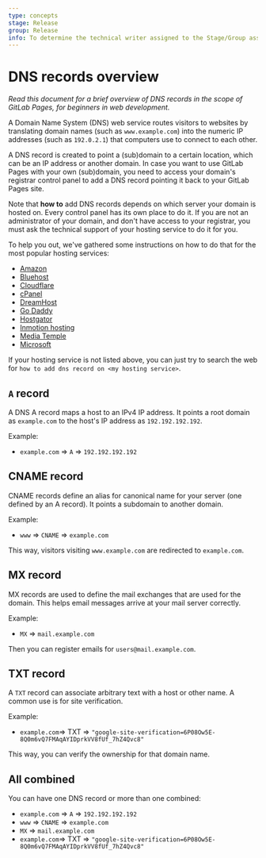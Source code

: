 ```yaml
---
type: concepts
stage: Release
group: Release
info: To determine the technical writer assigned to the Stage/Group associated with this page, see https://about.gitlab.com/handbook/engineering/ux/technical-writing/#assignments
---
```


# DNS records overview

_Read this document for a brief overview of DNS records in the scope
of GitLab Pages, for beginners in web development._

A Domain Name System (DNS) web service routes visitors to websites
by translating domain names (such as `www.example.com`) into the
numeric IP addresses (such as `192.0.2.1`) that computers use to
connect to each other.

A DNS record is created to point a (sub)domain to a certain location,
which can be an IP address or another domain. In case you want to use
GitLab Pages with your own (sub)domain, you need to access your domain's
registrar control panel to add a DNS record pointing it back to your
GitLab Pages site.

Note that **how to** add DNS records depends on which server your domain
is hosted on. Every control panel has its own place to do it. If you are
not an administrator of your domain, and don't have access to your registrar,
you must ask the technical support of your hosting service
to do it for you.

To help you out, we've gathered some instructions on how to do that
for the most popular hosting services:

<!-- vale gitlab.Spelling = NO -->

- [Amazon](https://docs.aws.amazon.com/AmazonS3/latest/dev/website-hosting-custom-domain-walkthrough.html)
- [Bluehost](https://www.bluehost.com/help/article/dns-management-add-edit-or-delete-dns-entries)
- [Cloudflare](https://support.cloudflare.com/hc/en-us/articles/201720164-Creating-a-Cloudflare-account-and-adding-a-website)
- [cPanel](https://documentation.cpanel.net/display/84Docs/Edit+DNS+Zone)
- [DreamHost](https://help.dreamhost.com/hc/en-us/articles/215414867-How-do-I-add-custom-DNS-records-)
- [Go Daddy](https://www.godaddy.com/help/add-an-a-record-19238)
- [Hostgator](https://www.hostgator.com/help/article/changing-dns-records)
- [Inmotion hosting](https://www.bluehost.com/help/article/dns-management-add-edit-or-delete-dns-entries)
- [Media Temple](https://mediatemple.net/community/products/dv/204403794/how-can-i-change-the-dns-records-for-my-domain)
- [Microsoft](https://docs.microsoft.com/en-us/previous-versions/windows/it-pro/windows-2000-server/bb727018(v=technet.10))

<!-- vale gitlab.Spelling = YES -->

If your hosting service is not listed above, you can just try to
search the web for `how to add dns record on <my hosting service>`.

## `A` record

A DNS A record maps a host to an IPv4 IP address.
It points a root domain as `example.com` to the host's IP address as
`192.192.192.192`.

Example:

- `example.com` => `A` => `192.192.192.192`

## CNAME record

CNAME records define an alias for canonical name for your server (one defined
by an A record). It points a subdomain to another domain.

Example:

- `www` => `CNAME` => `example.com`

This way, visitors visiting `www.example.com` are redirected to
`example.com`.

## MX record

MX records are used to define the mail exchanges that are used for the domain.
This helps email messages arrive at your mail server correctly.

Example:

- `MX` => `mail.example.com`

Then you can register emails for `users@mail.example.com`.

## TXT record

A `TXT` record can associate arbitrary text with a host or other name. A common
use is for site verification.

Example:

- `example.com`=> TXT => `"google-site-verification=6P08Ow5E-8Q0m6vQ7FMAqAYIDprkVV8fUf_7hZ4Qvc8"`

This way, you can verify the ownership for that domain name.

## All combined

You can have one DNS record or more than one combined:

- `example.com` => `A` => `192.192.192.192`
- `www` => `CNAME` => `example.com`
- `MX` => `mail.example.com`
- `example.com`=> TXT => `"google-site-verification=6P08Ow5E-8Q0m6vQ7FMAqAYIDprkVV8fUf_7hZ4Qvc8"`
